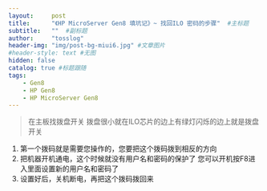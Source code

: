 ```yaml
---
layout:     post 
title:      "《HP MicroServer Gen8 填坑记》~ 找回ILO 密码的步骤"  #主标题
subtitle:   ""  #副标题
author:     "tosslog" 
header-img: "img/post-bg-miui6.jpg" #文章图片
#header-style: text #无图
hidden: false
catalog: true #标题跟随
tags: 
    - Gen8
    - HP Gen8
    - HP MicroServer Gen8
---
```


> 在主板找拨盘开关 拨盘很小就在ILO芯片的边上有绿灯闪烁的边上就是拨盘开关
1. 第一个拨码就是需要您操作的，您要把这个拨码拨到相反的方向
2. 把机器开机通电，这个时候就没有用户名和密码的保护了
您可以开机按F8进入里面设置新的用户名和密码了
3. 设置好后，关机断电，再把这个拨码拨回来

